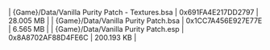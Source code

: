 ﻿| {Game}/Data/Vanilla Purity Patch - Textures.bsa | 0x691FA4E217DD2797 | 28.005 MB  | 
| {Game}/Data/Vanilla Purity Patch.bsa            | 0x1CC7A456E927E77E | 6.565 MB   | 
| {Game}/Data/Vanilla Purity Patch.esp            | 0x8A8702AF88D4FE6C | 200.193 KB | 
